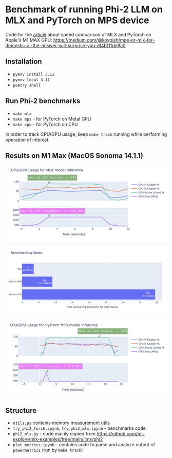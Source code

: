 # Benchmark of running Phi-2 LLM on MLX and PyTorch on MPS device

Code for the [article](https://medium.com/@koypish/mps-or-mlx-for-domestic-ai-the-answer-will-surprise-you-df4b111de8a0) about speed comparison of MLX and PyTorch on Apple's M1 MAX GPU: https://medium.com/@koypish/mps-or-mlx-for-domestic-ai-the-answer-will-surprise-you-df4b111de8a0

## Installation
* `pyenv install 3.11`
* `pyenv local 3.11`
* `poetry shell`

## Run Phi-2 benchmarks
* `make mlx`
* `make mps` - for PyTorch on Metal GPU
* `make cpu` - for PyTorch on CPU

In order to track CPU/GPU usage, keep `make track` running while performing operation of interest.

## Results on M1 Max (MacOS Sonoma 14.1.1)

![Speed Benchmark](results/mlx_GPU_usage.png)

![MLX resources usage](results/speed_bench.png)

![PyTorch on MPS resources usage](results/torch_GPU_usage.png)



## Structure
* `utils.py` contains memory measurement utils
* `try_phi2_torch.ipynb`, `try_phi2_mlx.ipynb` - benchmarks code
* `phi2_mlx.py` - code mainly copied from https://github.com/ml-explore/mlx-examples/tree/main/llms/phi2
* `plot_metrics.ipynb` - contains code to parse and analyze output of `powermetrics` (run by `make track`) 
  

